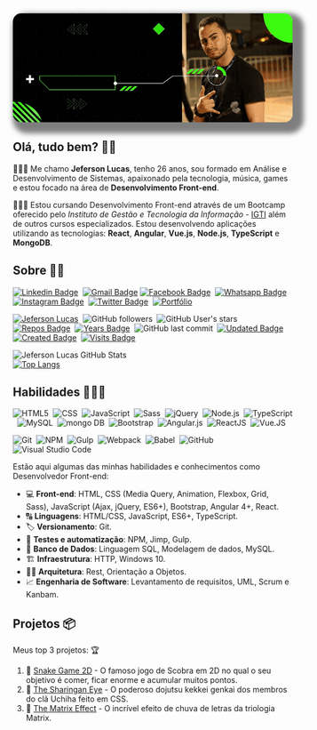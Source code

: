 <!-- Cover -->
<p align="center">
	<img src="./assets/cover.gif" alt="cover" title="Jeferson Lucas" style="border-radius: 15px; box-shadow: 10px 10px 10px 10px rgba(0,0,0, .5);">
</p>

## Olá, tudo bem? &#129311;&#127995;

👨🏻‍💻 Me chamo **Jeferson Lucas**, tenho 26 anos, sou formado em Análise e Desenvolvimento de Sistemas, apaixonado pela tecnologia, música, games e estou focado na área de **Desenvolvimento Front-end**.

👨🏻‍🎓 Estou cursando Desenvolvimento Front-end através de um Bootcamp oferecido pelo *Instituto de Gestão e Tecnologia da Informação* - [IGTI](https://www.igti.com.br/) além de outros cursos especializados. Estou desenvolvendo aplicações utilizando as tecnologias: **React**, **Angular**, **Vue.js**, **Node.js**, **TypeScript** e **MongoDB**.

## Sobre &#129492;&#127995;
<!-- Social Networks -->
[![Linkedin Badge](https://img.shields.io/badge/-Jeferson%20Lucas-blue?style=social-square&logo=Linkedin&logoColor=white&link=https://www.linkedin.com/in/jeferson-lucas/)](https://www.linkedin.com/in/jeferson-lucas/)&nbsp;
[![Gmail Badge](https://img.shields.io/badge/-jeferson.luckas-c14438?style=social-square&logo=Gmail&logoColor=white&link=mailto:jeferson.luckas@gmail.com)](mailto:jeferson.luckas@gmail.com)
[![Facebook Badge](https://img.shields.io/badge/-Jeferson%20Lucas-blue?style=social-square&logo=Facebook&logoColor=white&link=https://www.facebook.com/profile.php?id=100004317732004)](https://www.facebook.com/profile.php?id=100004317732004)&nbsp;
[![Whatsapp Badge](https://img.shields.io/badge/-Jeferson%20Lucas-4fc65a?style=social-square&logo=Whatsapp&logoColor=white&link=https://api.whatsapp.com/send?phone=+556198453785&text=Olá,+tudo+bem?&source=&data=&app_absent=)](https://api.whatsapp.com/send?phone=+556198453785&text=Olá,+tudo+bem?&source=&data=&app_absent=)&nbsp;
[![Instagram Badge](https://img.shields.io/badge/-jeferson.luckas-ec544c?style=social-square&logo=Instagram&logoColor=white&link=https://www.instagram.com/jeferson.luckas/)](https://www.instagram.com/jeferson.luckas/)&nbsp;
[![Twitter Badge](https://img.shields.io/twitter/url?label=JefersonLuckas&style=social&url=https%3A%2F%2Ftwitter.com%2FJefersonLuckas)](https://twitter.com/JefersonLuckas)&nbsp;
[![Portfólio](https://img.shields.io/badge/Jeferson%20Lucas-Portfólio-3db70f)](https://jefersonlucas.github.io/portfolio)&nbsp;

<!-- Info repo -->
[![Jeferson Lucas](https://img.shields.io/badge/-JefersonLucas-fff?fffstyle=flat&logo=github&logoColor=black)](https://github.com/JefersonLucas/)&nbsp;
![GitHub followers](https://img.shields.io/github/followers/JefersonLucas?style=social)&nbsp;
![GitHub User's stars](https://img.shields.io/github/stars/JefersonLucas?style=social)&nbsp;
[![Repos Badge](https://badges.pufler.dev/repos/JefersonLucas)](https://badges.pufler.dev)&nbsp;
[![Years Badge](https://badges.pufler.dev/years/JefersonLucas)](https://badges.pufler.dev)&nbsp;
![GitHub last commit](https://img.shields.io/github/last-commit/JefersonLucas/JefersonLucas)&nbsp;
[![Updated Badge](https://badges.pufler.dev/updated/JefersonLucas/JefersonLucas)](https://badges.pufler.dev)&nbsp;
[![Created Badge](https://badges.pufler.dev/created/JefersonLucas/JefersonLucas)](https://badges.pufler.dev)&nbsp;
[![Visits Badge](https://badges.pufler.dev/visits/JefersonLucas/JefersonLucas)](https://badges.pufler.dev)&nbsp;

<!-- GitHub Stats -->
![Jeferson Lucas GitHub Stats](https://github-readme-stats.vercel.app/api?username=JefersonLucas&theme=chartreuse-dark&show_icons=true)<br>
[![Top Langs](https://github-readme-stats.vercel.app/api/top-langs/?username=JefersonLucas&layout=compact&theme=chartreuse-dark)](https://github.com/JefersonLucas/github-readme-stats)

## Habilidades 👨🏻‍💻
<!-- Languages, libs and frameworks -->
![HTML5](https://img.shields.io/badge/-HTML-fff?style=flat&logo=HTML5)&nbsp;
![CSS](https://img.shields.io/badge/-CSS-fff?style=flat&logo=CSS3&logoColor=1572B6)&nbsp;
![JavaScript](https://img.shields.io/badge/-JavaScript-fff?fff=flat&logoColor=FEAE32&logo=javascript)&nbsp;
![Sass](https://img.shields.io/badge/-Sass-ffffff?style=flat&logo=sass)&nbsp;
![jQuery](https://img.shields.io/badge/-jQuery-4878a0?style=flat&logo=jquery)&nbsp;
![Node.js](https://img.shields.io/badge/-Node.js-5B9856?style=flat&logoColor=fff&logo=node.js)&nbsp;
![TypeScript](https://img.shields.io/badge/-TypeScript-fff?style=flat&logo=typescript)&nbsp;
![MySQL](https://img.shields.io/badge/-MySQL-fff?fff=flat&logoColor=00758f&logo=mysql)&nbsp;
![mongo DB](https://img.shields.io/badge/-MongoDB-fff?fff=flat&logoColor=009547&logo=mongodb)&nbsp;
![Bootstrap](https://img.shields.io/badge/-Bootstrap-fff?style=flat&logo=bootstrap&logoColor=563D7C)&nbsp;
![Angular.js](https://img.shields.io/badge/-Angular-c14438?style=flat&logoColor=fff&logo=angular)&nbsp;
![ReactJS](https://img.shields.io/badge/-React-18BCEE?style=flat&logoColor=fff&logo=react)&nbsp;
![Vue.JS](https://img.shields.io/badge/-Vue.JS-333333?style=flat&logo=vue.js)&nbsp;
<!-- Tools Front-end -->
![Git](https://img.shields.io/badge/-Git-fff?fff=flat&logo=git)&nbsp;
![NPM](https://img.shields.io/badge/-NPM-fff?fff=flat&logo=npm)&nbsp;
![Gulp](https://img.shields.io/badge/-Gulp-fff?cf4647=flat&logo=gulp)&nbsp;
![Webpack](https://img.shields.io/badge/-Webpack-333333?fff=flat&logo=webpack)&nbsp;
![Babel](https://img.shields.io/badge/-Babel-333333?fff=flat&logo=babel)&nbsp;
![GitHub](https://img.shields.io/badge/-GitHub-333333?style=flat&logo=github)&nbsp;
![Visual Studio Code](https://img.shields.io/badge/-Visual%20Studio%20Code-333333?style=flat&logo=visual-studio-code&logoColor=007ACC)&nbsp;

<!-- Skills -->
Estão aqui algumas das minhas habilidades e conhecimentos como Desenvolvedor Front-end:
- 💻 **Front-end**: HTML, CSS (Media Query, Animation, Flexbox, Grid, Sass), JavaScript (Ajax, jQuery, ES6+), Bootstrap, Angular 4+, React.
- 🔠 **Linguagens**: HTML/CSS, JavaScript, ES6+, TypeScript.
- 🏷️ **Versionamento**: Git.
- 🧪 **Testes e automatização**: NPM, Jimp, Gulp.
- 🎲 **Banco de Dados**: Linguagem SQL, Modelagem de dados, MySQL.
- 🏗️ **Infraestrutura**: HTTP, Windows 10.
- 👷🏻 **Arquitetura**: Rest, Orientação a Objetos.
- 📈 **Engenharia de Software**: Levantamento de requisitos, UML, Scrum e Kanbam.

<!-- Projects -->
## Projetos 📦

Meus top 3 projetos: 🏆
1. 🥉 [Snake Game 2D](https://github.com/JefersonLucas/snake-game-2D) - O famoso jogo de Scobra em 2D no qual o seu objetivo é comer, ficar enorme e acumular muitos pontos.
2. 🥈 [The Sharingan Eye](https://github.com/JefersonLucas/the-sharingan-eye) - O poderoso dojutsu kekkei genkai dos membros do clã Uchiha feito em CSS.
3. 🥇 [The Matrix Effect](https://github.com/JefersonLucas/the-matrix-effect) - O incrível efeito de chuva de letras da triologia Matrix.